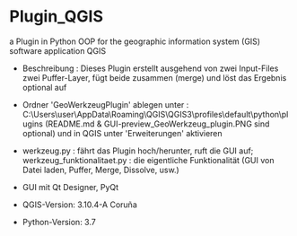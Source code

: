 # Plugin_QGIS
a Plugin in Python OOP for the geographic information system (GIS) software application QGIS

- Beschreibung : Dieses Plugin erstellt ausgehend von zwei Input-Files zwei Puffer-Layer, 
		             fügt beide zusammen (merge) und löst das Ergebnis optional auf
- Ordner 'GeoWerkzeugPlugin' ablegen unter : 
  C:\Users\user\AppData\Roaming\QGIS\QGIS3\profiles\default\python\plugins
	       (README.md & GUI-preview_GeoWerkzeug_plugin.PNG sind optional) 
  und in QGIS unter 'Erweiterungen' aktivieren 

- werkzeug.py : fährt das Plugin hoch/herunter, ruft die GUI auf; 
  werkzeug_funktionalitaet.py : die eigentliche Funktionalität (GUI von Datei laden, Puffer, Merge, Dissolve, usw.) 

- GUI mit Qt Designer, PyQt
- QGIS-Version: 3.10.4-A Coruña
- Python-Version: 3.7
